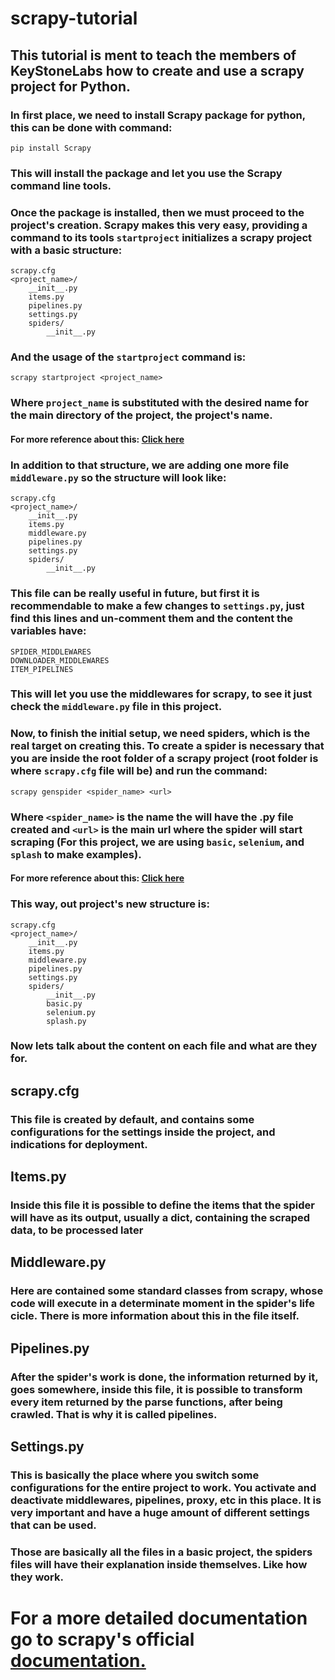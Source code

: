 # scrapy-tutorial

## This tutorial is ment to teach the members of KeyStoneLabs how to create and use a scrapy project for Python.

### In first place, we need to install Scrapy package for python, this can be done with command: 

`pip install Scrapy`

### This will install the package and let you use the Scrapy command line tools.

### Once the package is installed, then we must proceed to the project's creation. Scrapy makes this very easy, providing a command to its tools `startproject` initializes a scrapy project with a basic structure:

```
scrapy.cfg
<project_name>/
	__init__.py
	items.py
	pipelines.py
	settings.py
	spiders/
		__init__.py
```

### And the usage of the `startproject` command is:

`scrapy startproject <project_name>`

### Where `project_name` is substituted with the desired name for the main directory of the project, the project's name.

#### For more reference about this: [Click here](https://docs.scrapy.org/en/latest/topics/commands.html#std:command-startproject)

### In addition to that structure, we are adding one more file `middleware.py` so the structure will look like: 

```
scrapy.cfg
<project_name>/
	__init__.py
	items.py
	middleware.py
	pipelines.py
	settings.py
	spiders/
		__init__.py
```

### This file can be really useful in future, but first it is recommendable to make a few changes to `settings.py`, just find this lines and un-comment them and the content the variables have:
```
SPIDER_MIDDLEWARES
DOWNLOADER_MIDDLEWARES
ITEM_PIPELINES
```

### This will let you use the middlewares for scrapy, to see it just check the `middleware.py` file in this project.

### Now, to finish the initial setup, we need spiders, which is the real target on creating this. To create a spider is necessary that you are inside the root folder of a scrapy project (root folder is where `scrapy.cfg` file will be) and run the command:

`scrapy genspider <spider_name> <url>`

### Where `<spider_name>` is the name the will have the .py file created and `<url>` is the main url where the spider will start scraping (For this project, we are using `basic`, `selenium`, and `splash` to make examples).

#### For more reference about this: [Click here](https://docs.scrapy.org/en/latest/topics/commands.html#std:command-genspider)

### This way, out project's new structure is: 

```
scrapy.cfg
<project_name>/
	__init__.py
	items.py
	middleware.py
	pipelines.py
	settings.py
	spiders/
		__init__.py
		basic.py
		selenium.py
		splash.py
```

### Now lets talk about the content on each file and what are they for.

## scrapy.cfg

### This file is created by default, and contains some configurations for the settings inside the project, and indications for deployment.

## Items.py

### Inside this file it is possible to define the items that the spider will have as its output, usually a dict, containing the scraped data, to be processed later

## Middleware.py

### Here are contained some standard classes from scrapy, whose code will execute in a determinate moment in the spider's life cicle. There is more information about this in the file itself.

## Pipelines.py

### After the spider's work is done, the information returned by it, goes somewhere, inside this file, it is possible to transform every item returned by the parse functions, after being crawled. That is why it is called pipelines.

## Settings.py

### This is basically the place where you switch some configurations for the entire project to work. You activate and deactivate middlewares, pipelines, proxy, etc in this place. It is very important and have a huge amount of different settings that can be used.


### Those are basically all the files in a basic project, the spiders files will have their explanation inside themselves. Like how they work.

# For a more detailed documentation go to scrapy's official [documentation.](https://docs.scrapy.org/en/latest/index.html)